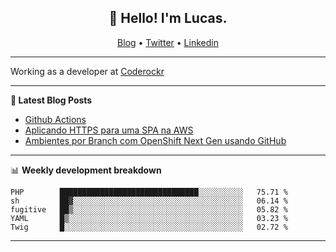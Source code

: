 <h2 align="center">👋 Hello! I'm Lucas.</h2>
<p align="center">
  <a href="https://www.lucassabreu.net.br/">Blog</a> •
  <a href="https://twitter.com/lucassabreu">Twitter</a> •
  <a href="https://www.linkedin.com/in/lucassantosabreu/">Linkedin</a>
</p>

---

Working as a developer at [Coderockr](https://github.com/Coderockr)

---

**📝 Latest Blog Posts**

<!-- BLOG-POST-LIST:START -->
- [Github Actions](https://www.lucassabreu.net.br/post/github-actions/)
- [Aplicando HTTPS para uma SPA na AWS](https://www.lucassabreu.net.br/post/aplicando-https-para-uma-spa-na-aws/)
- [Ambientes por Branch com OpenShift Next Gen usando GitHub](https://www.lucassabreu.net.br/post/ambientes-por-branch-com-openshift-next-gen-usando-github/)
<!-- BLOG-POST-LIST:END -->

---

📊 **Weekly development breakdown**
<!--START_SECTION:waka-->
```text
PHP        ███████████████████████████████░░░░░░░░░░   75.71 % 
sh         ██▓░░░░░░░░░░░░░░░░░░░░░░░░░░░░░░░░░░░░░░   06.14 % 
fugitive   ██▒░░░░░░░░░░░░░░░░░░░░░░░░░░░░░░░░░░░░░░   05.82 % 
YAML       █▒░░░░░░░░░░░░░░░░░░░░░░░░░░░░░░░░░░░░░░░   03.23 % 
Twig       █░░░░░░░░░░░░░░░░░░░░░░░░░░░░░░░░░░░░░░░░   02.72 % 
```
<!--END_SECTION:waka-->

---

